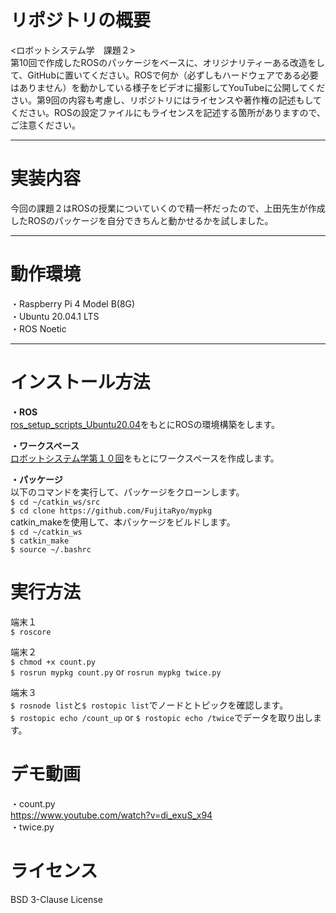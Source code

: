 # リポジトリの概要
<ロボットシステム学　課題２>  
第10回で作成したROSのパッケージをベースに、オリジナリティーある改造をして、GitHubに置いてください。ROSで何か（必ずしもハードウェアである必要はありません）を動かしている様子をビデオに撮影してYouTubeに公開してください。第9回の内容も考慮し、リポジトリにはライセンスや著作権の記述もしてください。ROSの設定ファイルにもライセンスを記述する箇所がありますので、ご注意ください。
_ _ _
# 実装内容
今回の課題２はROSの授業についていくので精一杯だったので、上田先生が作成したROSのパッケージを自分できちんと動かせるかを試しました。
_ _ _
# 動作環境  
・Raspberry Pi 4 Model B(8G)    
・Ubuntu 20.04.1 LTS  
・ROS Noetic
_ _ _
# インストール方法
**・ROS**    
[ros_setup_scripts_Ubuntu20.04](http://github.com/ryuichiueda/ros_setup_scripts_Ubuntu20.04_server)をもとにROSの環境構築をします。  

**・ワークスペース**     
[ロボットシステム学第１０回](https://ryuichiueda.github.io/robosys2020/lesson10_ros.html#/)をもとにワークスペースを作成します。  

**・パッケージ**  
以下のコマンドを実行して、パッケージをクローンします。   
`$ cd ~/catkin_ws/src`  
`$ cd clone https://github.com/FujitaRyo/mypkg`  
catkin_makeを使用して、本パッケージをビルドします。  
`$ cd ~/catkin_ws`  
`$ catkin_make`  
`$ source ~/.bashrc`  
# 実行方法  
端末１  
`$ roscore`  

端末２  
`$ chmod +x count.py`  
`$ rosrun mypkg count.py` or `rosrun mypkg twice.py`  

端末３  
`$ rosnode list`と`$ rostopic list`でノードとトピックを確認します。  
`$ rostopic echo /count_up` or `$ rostopic echo /twice`でデータを取り出します。　　
# デモ動画  
・count.py  
https://www.youtube.com/watch?v=di_exuS_x94  
・twice.py  

# ライセンス
BSD 3-Clause License


